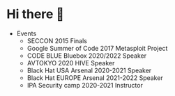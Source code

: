 # Hi there 👋

- Events
  - SECCON 2015 Finals
  - Google Summer of Code 2017 Metasploit Project
  - CODE BLUE Bluebox 2020/2022 Speaker
  - AVTOKYO 2020 HIVE Speaker
  - Black Hat USA Arsenal 2020-2021 Speaker
  - Black Hat EUROPE Arsenal 2021-2022 Speaker
  - IPA Security camp 2020-2021 Instructor


<!---
tkmru/tkmru is a ✨ special ✨ repository because its `README.md` (this file) appears on your GitHub profile.
You can click the Preview link to take a look at your changes.
--->
